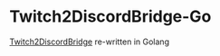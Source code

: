 # Twitch2DiscordBridge-Go
[Twitch2DiscordBridge](https://github.com/kabessao/twitch2discordBridge) re-written in Golang
